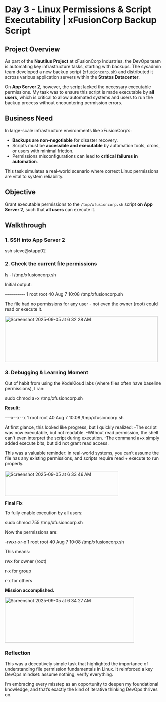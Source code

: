 # Day 3 - Linux Permissions & Script Executability | xFusionCorp Backup Script

## Project Overview
As part of the **Nautilus Project** at xFusionCorp Industries, the DevOps team is automating key infrastructure tasks, starting with backups. The sysadmin team developed a new backup script (`xfusioncorp.sh`) and distributed it across various application servers within the **Stratos Datacenter**.

On **App Server 2**, however, the script lacked the necessary executable permissions. My task was to ensure this script is made executable by **all users**, which is critical to allow automated systems and users to run the backup process without encountering permission errors.

## Business Need

In large-scale infrastructure environments like xFusionCorp’s:

- **Backups are non-negotiable** for disaster recovery.
- Scripts must be **accessible and executable** by automation tools, crons, or users with minimal friction.
- Permissions misconfigurations can lead to **critical failures in automation**.

This task simulates a real-world scenario where correct Linux permissions are vital to system reliability.

## Objective

Grant executable permissions to the `/tmp/xfusioncorp.sh` script **on App Server 2**, such that **all users** can execute it.

## Walkthrough

### 1. SSH into App Server 2
ssh steve@stapp02

### 2. Check the current file permissions
ls -l /tmp/xfusioncorp.sh

Initial output:

---------- 1 root root 40 Aug  7 10:08 /tmp/xfusioncorp.sh

The file had no permissions for any user - not even the owner (root) could read or execute it.

<img width="488" height="147" alt="Screenshot 2025-09-05 at 6 32 28 AM" src="https://github.com/user-attachments/assets/17a53062-8e82-4b1d-9da2-65b704cb0b31" />


### 3. Debugging & Learning Moment
Out of habit from using the KodeKloud labs (where files often have baseline permissions), I ran:

sudo chmod a+x /tmp/xfusioncorp.sh

**Result:**

---x--x--x 1 root root 40 Aug  7 10:08 /tmp/xfusioncorp.sh

At first glance, this looked like progress, but I quickly realized:
-The script was now executable, but not readable.
-Without read permission, the shell can't even interpret the script during execution.
-The command a+x simply added execute bits, but did not grant read access.

This was a valuable reminder: in real-world systems, you can’t assume the file has any existing permissions, and scripts require read + execute to run properly.

<img width="362" height="80" alt="Screenshot 2025-09-05 at 6 33 46 AM" src="https://github.com/user-attachments/assets/123dce2a-eb42-4131-b528-fd7b06de61da" />

**Final Fix**

To fully enable execution by all users:

sudo chmod 755 /tmp/xfusioncorp.sh

Now the permissions are:

-rwxr-xr-x 1 root root 40 Aug  7 10:08 /tmp/xfusioncorp.sh

This means:

rwx for owner (root)

r-x for group

r-x for others

**Mission accomplished.**

<img width="413" height="145" alt="Screenshot 2025-09-05 at 6 34 27 AM" src="https://github.com/user-attachments/assets/c6a1407d-96b7-43e5-a58c-450acb07dd09" />


### Reflection
This was a deceptively simple task that highlighted the importance of understanding file permission fundamentals in Linux. It reinforced a key DevOps mindset: assume nothing, verify everything.

I’m embracing every misstep as an opportunity to deepen my foundational knowledge, and that’s exactly the kind of iterative thinking DevOps thrives on.
